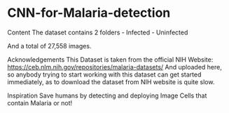 # CNN-for-Malaria-detection



Content
The dataset contains 2 folders - Infected - Uninfected

And a total of 27,558 images.

Acknowledgements
This Dataset is taken from the official NIH Website: https://ceb.nlm.nih.gov/repositories/malaria-datasets/ And uploaded here, so anybody trying to start working with this dataset can get started immediately, as to download the dataset from NIH website is quite slow.


Inspiration
Save humans by detecting and deploying Image Cells that contain Malaria or not!
